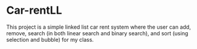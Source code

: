 # Car-rentLL
This project is a simple linked list car rent system where the user can add, remove, search (in both linear search and binary search), and sort (using selection and bubble)  for my class.
